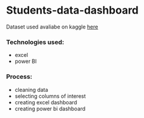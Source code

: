 # Students-data-dashboard
Dataset used avaliabe on kaggle [here](https://www.kaggle.com/code/devansodariya/student-performance-analytics/data)
### Technologies used:  
- excel  
- power BI  
### Process:  
- cleaning data  
- selecting columns of interest
- creating excel dashboard
- creating power bi dashboard
